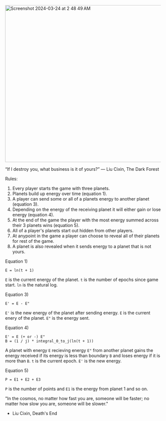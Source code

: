 <img width="506" alt="Screenshot 2024-03-24 at 2 48 49 AM" src="https://github.com/thetechnocrat-dev/darkforestframe/assets/9427089/8ce5c1e3-6128-4e9b-b9e7-0320ee092ffa">

“If I destroy you, what business is it of yours?”
― Liu Cixin, The Dark Forest

Rules:
1) Every player starts the game with three planets.
2) Planets build up energy over time (equation 1).
3) A player can send some or all of a planets energy to another planet (equation 3).
4) Depending on the energy of the receiving planet it will either gain or lose energy (equation 4).
5) At the end of the game the player with the most energy summed across their 3 planets wins (equation 5).
6) All of a player's planets start out hidden from other players.
7) At anypoint in the game a player can choose to reveal all of their planets for rest of the game.
8) A planet is also revealed when it sends energy to a planet that is not yours.

Equation 1) 
```
E = ln(t + 1)
```
`E` is the current energy of the planet.
`t` is the number of epochs since game start.
`ln` is the natural log.

Equation 3)
```
E' = E - E"
```
`E'` is the new energy of the planet after sending energy.
`E` is the current enery of the planet.
`E"` is the energy sent.

Equation 4)
```
E' = E (+ or -) E"
B = (1 / j) * integral_0_to_j(ln(t + 1))
```
A planet with energy `E` recieving energy `E"` from another planet gains the energy received if its energy is less than boundary `B` and loses energy if it is more than `B`.
`t` is the current epoch.
`E'` is the new energy.

Equation 5)
```
P = E1 + E2 + E3
```
`P` is the number of points and `E1` is the energy from planet 1 and so on.

"In the cosmos, no matter how fast you are, someone will be faster; no matter how slow you are, someone will be slower."
- Liu Cixin, Death's End

